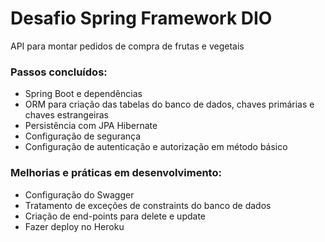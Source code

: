 # Desafio Spring Framework DIO

API para montar pedidos de compra de frutas e vegetais 

### Passos concluídos:

* Spring Boot e dependências
* ORM para criação das tabelas do banco de dados, chaves primárias e chaves estrangeiras
* Persistência com JPA Hibernate
* Configuração de segurança
* Configuração de autenticação e autorização em método básico

### Melhorias e práticas em desenvolvimento:

* Configuração do Swagger
* Tratamento de exceções de constraints do banco de dados
* Criação de end-points para delete e update
* Fazer deploy no Heroku

### 


